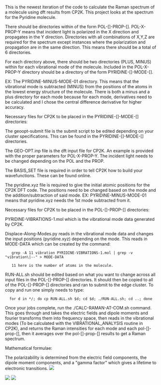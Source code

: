 This is the newest iteration of the code to calculate the Raman spectrum of a molecule using dft results from CP2K.
This project looks at the spectrum for the Pyridine molecule.

There should be directories within of the form POL-[]-PROP-[]. POL-X-PROP-Y means that incident light is polarized in the X direction and propagates in the Y direction. Directories with all combinations of X,Y,Z are required for the spectrum except instances where the polarization and propagation are in the same direction. This means there should be a total of 6 directories.

For each directory above, there should be two directories (PLUS, MINUS) within for each vibrational mode of the molecule. Included in the POL-X-PROP-Y directory should be a directory of the form PYRIDINE-[]-MODE-[]. 

EX: The PYRIDINE-MINUS-MODE-01 directory. This means that the vibrational mode is subtracted (MINUS) from the positions of the atoms in the lowest energy structure of the molecule. There is both a minus and a plus directory for each mode because for each mode, derivatives need to be calculated and I chose the central difference derivative for higher accuracy. 

Necessary files for CP2K to be placed in the PYRIDINE-[]-MODE-[] directories:

  The geoopt-submit file is the submit script to be edited depending on your cluster specifications. This can be found in the PYRIDINE-[]-MODE-[] directories.
  
  The GEO-OPT.inp file is the dft input file for CP2K. An example is provided with the proper parameters for POL-X-PROP-Y. The incident light needs to be changed
  depending on the POL and the PROP. 
  
  The BASIS_SET file is required in order to tell CP2K how to build your wavefunctions. These can be found online.
  
  The pyridine.xyz file is required to give the initial atomic positions for the CP2K DFT code. The positions need to be changed based on the mode and the             addition/subtraction of said mode. EX: PYRIDINE-MINUS-MODE-01 means that pyridine.xyz needs the 1st mode subtracted from it.

Necessary files for CP2K to be placed in the POL-[]-PROP-[] directories:
   
   PYRIDINE-VIBRATIONS-1.mol which is the vibrational mode data generated by CP2K.
   
   Displace-Along-Modes.py reads in the vibrational mode data and changes the input positions (pyridine.xyz) depending on the mode. This reads in MODE-DATA which
   can be created by the command:
   
       grep -A 11 vibration PYRIDINE-VIBRATIONS-1.mol | grep -v "vibration\|--" > MODE-DATA
       
       11 here is the number of atoms in the molecule.

   RUN-ALL.sh should be edited based on what you want to change across all input files in the POL-[]-PROP-[] directories. It should then be copied to all of the        POL-[]-PROP-[] directories and ran to submit to the edge cluster. To copy and run one simply needs to type: 

      for d in */; do cp RUN-ALL.sh $d; cd $d; ./RUN-ALL.sh; cd ..; done  

   Once your jobs complete, run the ./CALC-RAMAN-AT-COM.sh command. This goes through and takes the electric fields and dipole moments and fourier transforms 
   them into frequency space, then reads in the vibrational modes (To be calculated with the VIBRATIONAL_ANALYSIS routine in CP2K), and returns the Raman              intensities for each mode and each pol-[]-prop-[], then it averages over the pol-[]-prop-[] results to get a Raman spectrum.
   
 Mathematical formulae:
 
 The polarizability is determined from the electric field components, the dipole moment components, and a "gamma factor" which gives a lifetime to electronic transitions.
 <img src="https://render.githubusercontent.com/render/math?math=\alpha_{i j}(\omega)=\frac{P_{j}^{1}(\omega)}{E_{i}(\omega)}=\frac{\int \mathrm{d} t \mathrm{e}^{i \omega t} P_{j}^{1}(t) \mathrm{e}^{-\Gamma t}}{\int \mathrm{d} t\mathrm{e}^{i \omega t} E_{i}(t)}">
 
 <img src="https://render.githubusercontent.com/render/math?math=\alpha_{\mathrm{p}}=\frac{1}{3}\left(\frac{\partial \alpha_{i i}}{\partial p}+\frac{\partial \alpha_{j j}}{\partial p}+\frac{\partial \alpha_{k k}}{\partial p}\right)">
 
  <img src="https://render.githubusercontent.com/render/math?math=$r_{\mathrm{p}}^{2}=\frac{1}{2}\left(\left|\frac{\partial \alpha_{i i}}{\partial p}-\frac{\partial \alpha_{j j}}{\partial p}\right|^{2}+\left|\frac{\partial \alpha_{i i}}{\partial p}-\frac{\partial \alpha_{k k}}{\partial p}\right|^{2}+\mid \frac{\partial \alpha_{j j}}{\partial p}-\right.$ $\left.\left.\frac{\partial \alpha_{k k}}{\partial p}\right|^{2}+6\left(\left|\frac{\partial \alpha_{i i}}{\partial p}\right|^{2}+\left|\frac{\partial \alpha_{j j}}{\partial p}\right| ^2+\left|\frac{\partial \alpha_{k k}}{\partial p}\right| ^2\right)\right)$">
 



    
